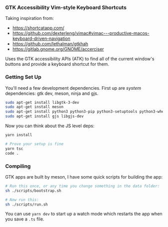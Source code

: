 ### GTK Accessibility Vim-style Keyboard Shortcuts

Taking inspiration from:

- https://shortcatapp.com/
- https://github.com/dexterleng/vimac#vimac---productive-macos-keyboard-driven-navigation
- https://github.com/lethalman/gtkhah
- https://gitlab.gnome.org/GNOME/accerciser

Uses the GTK accessibility APIs (ATK) to find all of the current window's buttons and provide a keyboard shortcut for them.

### Getting Set Up

You'll need a few development dependencies. First up are _system_ dependencies: gtk dev, meson, ninja and gjs.

```sh
sudo apt-get install libgtk-3-dev
sudo apt-get install meson
sudo apt-get install python3 python3-pip python3-setuptools python3-wheel ninja-build
sudo apt-get install gjs libgjs-dev
```

Now you can think about the JS level deps:

```sh
yarn install

# Prove your setup is fine
yarn tsc
code .
```

### Compiling

GTK apps are built by meson, I have some quick scripts for building the app:

```sh
# Run this once, or any time you change something in the data folder:
sh ./scripts/bootstrap.sh

# Now run this:
sh ./scripts/run.sh
```

You can use `yarn dev` to start up a watch mode which restarts the app when you save a `.ts` file.